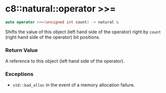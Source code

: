 # c8::natural::operator >>= #

```cpp
auto operator >>=(unsigned int count) -> natural &
```

Shifts the value of this object (left hand side of the operator) right by `count` (right hand side of the operator) bit positions.

### Return Value ###

A reference to this object (left hand side of the operator).

### Exceptions ###

* `std::bad_alloc` in the event of a memory allocation failure.

